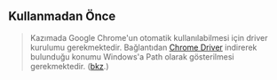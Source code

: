 ## Kullanmadan Önce
> Kazımada Google Chrome'un otomatik kullanılabilmesi için driver kurulumu gerekmektedir. Bağlantıdan [Chrome Driver](https://chromedriver.chromium.org/downloads "Chrome Driver") indirerek bulunduğu konumu Windows'a Path olarak gösterilmesi gerekmektedir. ([bkz](https://www.youtube.com/watch?v=mHtlBq5cP2Y "bkz").)
